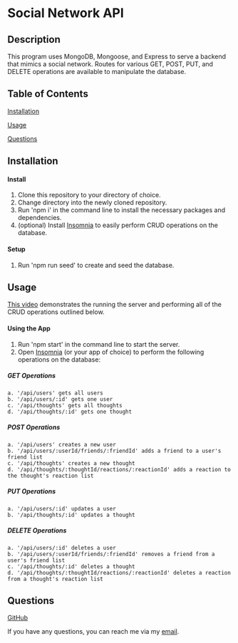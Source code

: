 # Social Network API

## Description

This program uses MongoDB, Mongoose, and Express to serve a backend that mimics a social network. Routes for various GET, POST, PUT, and DELETE operations are available to manipulate the database.

## Table of Contents

[Installation](#installation)

[Usage](#usage)

[Questions](#questions)

## Installation

#### Install
1. Clone this repository to your directory of choice.
2. Change directory into the newly cloned repository.
3. Run 'npm i' in the command line to install the necessary packages and dependencies.
4. (optional) Install [Insomnia](https://insomnia.rest/download) to easily perform CRUD operations on the database.

#### Setup
1. Run 'npm run seed' to create and seed the database.

## Usage

[This video]() demonstrates the running the server and performing all of the CRUD operations outlined below.

#### Using the App
1. Run 'npm start' in the command line to start the server.
2. Open [Insomnia](https://insomnia.rest/download) (or your app of choice) to perform the following operations on the database:
  ##### GET Operations
    a. '/api/users' gets all users
    b. '/api/users/:id' gets one user
    c. '/api/thoughts' gets all thoughts
    d. '/api/thoughts/:id' gets one thought
  ##### POST Operations
    a. '/api/users' creates a new user
    b. '/api/users/:userId/friends/:friendId' adds a friend to a user's friend list
    c. '/api/thoughts' creates a new thought
    d. '/api/thoughts/:thoughtId/reactions/:reactionId' adds a reaction to the thought's reaction list
  ##### PUT Operations
    a. '/api/users/:id' updates a user
    b. '/api/thoughts/:id' updates a thought
  ##### DELETE Operations
    a. '/api/users/:id' deletes a user
    b. '/api/users/:userId/friends/:friendId' removes a friend from a user's friend list
    c. '/api/thoughts/:id' deletes a thought
    d. '/api/thoughts/:thoughtId/reactions/:reactionId' deletes a reaction from a thought's reaction list

## Questions
[GitHub](https://github.com/bhansi)

If you have any questions, you can reach me via my [email](mailto:baljotshansi@gmail.com).

